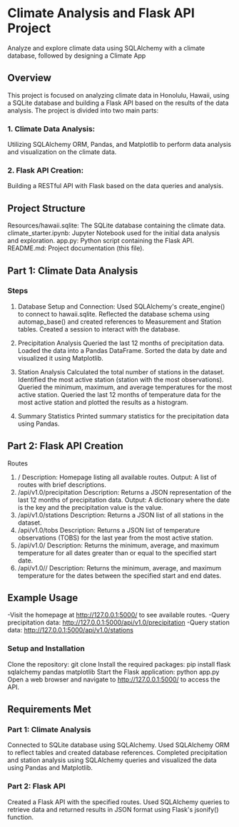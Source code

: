 # Climate Analysis and Flask API Project
Analyze and explore climate data using SQLAlchemy with a climate database, followed by designing a Climate App


## Overview
This project is focused on analyzing climate data in Honolulu, Hawaii, using a SQLite database and building a Flask API based on the results of the data analysis. The project is divided into two main parts:

### 1. Climate Data Analysis:
Utilizing SQLAlchemy ORM, Pandas, and Matplotlib to perform data analysis and visualization on the climate data.
### 2. Flask API Creation:
Building a RESTful API with Flask based on the data queries and analysis.
   
## Project Structure
Resources/hawaii.sqlite: The SQLite database containing the climate data.
climate_starter.ipynb: Jupyter Notebook used for the initial data analysis and exploration.
app.py: Python script containing the Flask API.
README.md: Project documentation (this file).

## Part 1: Climate Data Analysis
### Steps
1. Database Setup and Connection:
Used SQLAlchemy's create_engine() to connect to hawaii.sqlite.
Reflected the database schema using automap_base() and created references to Measurement and Station tables.
Created a session to interact with the database.

2. Precipitation Analysis
Queried the last 12 months of precipitation data.
Loaded the data into a Pandas DataFrame.
Sorted the data by date and visualized it using Matplotlib.

3. Station Analysis
Calculated the total number of stations in the dataset.
Identified the most active station (station with the most observations).
Queried the minimum, maximum, and average temperatures for the most active station.
Queried the last 12 months of temperature data for the most active station and plotted the results as a histogram.

4. Summary Statistics
Printed summary statistics for the precipitation data using Pandas.

## Part 2: Flask API Creation
Routes
1. /
Description: Homepage listing all available routes.
Output: A list of routes with brief descriptions.
2. /api/v1.0/precipitation
Description: Returns a JSON representation of the last 12 months of precipitation data.
Output: A dictionary where the date is the key and the precipitation value is the value.
3. /api/v1.0/stations
Description: Returns a JSON list of all stations in the dataset.
4. /api/v1.0/tobs
Description: Returns a JSON list of temperature observations (TOBS) for the last year from the most active station.
5. /api/v1.0/<start>
Description: Returns the minimum, average, and maximum temperature for all dates greater than or equal to the specified start date.
6. /api/v1.0/<start>/<end>
Description: Returns the minimum, average, and maximum temperature for the dates between the specified start and end dates.

## Example Usage
-Visit the homepage at http://127.0.0.1:5000/ to see available routes.
-Query precipitation data: http://127.0.0.1:5000/api/v1.0/precipitation
-Query station data: http://127.0.0.1:5000/api/v1.0/stations

### Setup and Installation
Clone the repository: git clone 
Install the required packages: pip install flask sqlalchemy pandas matplotlib
Start the Flask application: python app.py
Open a web browser and navigate to http://127.0.0.1:5000/ to access the API.

## Requirements Met
### Part 1: Climate Analysis
Connected to SQLite database using SQLAlchemy.
Used SQLAlchemy ORM to reflect tables and created database references.
Completed precipitation and station analysis using SQLAlchemy queries and visualized the data using Pandas and Matplotlib.

### Part 2: Flask API
Created a Flask API with the specified routes.
Used SQLAlchemy queries to retrieve data and returned results in JSON format using Flask's jsonify() function.



